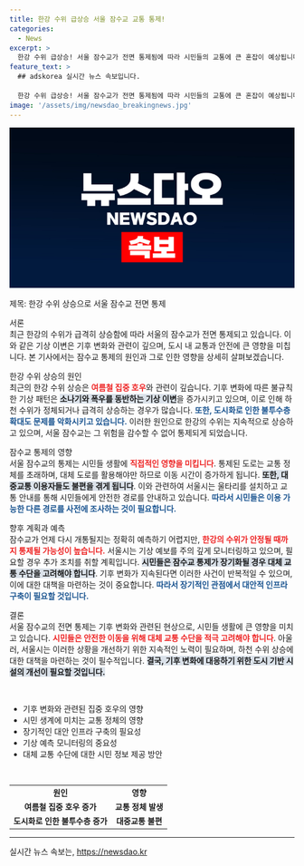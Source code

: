 ```yaml
---
title: 한강 수위 급상승 서울 잠수교 교통 통제!
categories:
  - News
excerpt: >
  한강 수위 급상승! 서울 잠수교가 전면 통제됨에 따라 시민들의 교통에 큰 혼잡이 예상됩니다. 이 사태의 전말을 알아보세요!
feature_text: >
  ## adskorea 실시간 뉴스 속보입니다.

  한강 수위 급상승! 서울 잠수교가 전면 통제됨에 따라 시민들의 교통에 큰 혼잡이 예상됩니다. 이 사태의 전말을 알아보세요!
image: '/assets/img/newsdao_breakingnews.jpg'
---
```


<p><img src="/assets/img/newsdao_breakingnews.jpg" alt="adskorea 속보" /></p>

<p>제목: 한강 수위 상승으로 서울 잠수교 전면 통제</p>

<p>서론<br />
최근 한강의 수위가 급격히 상승함에 따라 서울의 잠수교가 전면 통제되고 있습니다. 이와 같은 기상 이변은 기후 변화와 관련이 깊으며, 도시 내 교통과 안전에 큰 영향을 미칩니다. 본 기사에서는 잠수교 통제의 원인과 그로 인한 영향을 상세히 살펴보겠습니다.</p>

<p>한강 수위 상승의 원인<br />
최근의 한강 수위 상승은 <b><span style="color: #ee2323;">여름철 집중 호우</span></b>와 관련이 깊습니다. 기후 변화에 따른 불규칙한 기상 패턴은 <b><span style="background-color: #21538527;">소나기와 폭우를 동반하는 기상 이변</span></b>을 증가시키고 있으며, 이로 인해 하천 수위가 정체되거나 급격히 상승하는 경우가 많습니다. <b><span style="color: #1a5490;">또한, 도시화로 인한 불투수층 확대도 문제를 악화시키고 있습니다.</span></b> 이러한 원인으로 한강의 수위는 지속적으로 상승하고 있으며, 서울 잠수교는 그 위험을 감수할 수 없어 통제되게 되었습니다.</p>

<p>잠수교 통제의 영향<br />
서울 잠수교의 통제는 시민들 생활에 <b><span style="color: #ee2323;">직접적인 영향을 미킵니다</span></b>. 통제된 도로는 교통 정체를 초래하며, 대체 도로를 활용해야만 하므로 이동 시간이 증가하게 됩니다. <b><span style="background-color: #21538527;">또한, 대중교통 이용자들도 불편을 겪게 됩니다</span></b>. 이와 관련하여 서울시는 울타리를 설치하고 교통 안내를 통해 시민들에게 안전한 경로를 안내하고 있습니다. <b><span style="color: #1a5490;">따라서 시민들은 이용 가능한 다른 경로를 사전에 조사하는 것이 필요합니다.</span></b></p>

<p>향후 계획과 예측<br />
잠수교가 언제 다시 개통될지는 정확히 예측하기 어렵지만, <b><span style="color: #ee2323;">한강의 수위가 안정될 때까지 통제될 가능성이 높습니다.</span></b> 서울시는 기상 예보를 주의 깊게 모니터링하고 있으며, 필요할 경우 추가 조치를 취할 계획입니다. <b><span style="background-color: #21538527;">시민들은 잠수교 통제가 장기화될 경우 대체 교통 수단을 고려해야 합니다</span></b>. 기후 변화가 지속된다면 이러한 사건이 반복적일 수 있으며, 이에 대한 대책을 마련하는 것이 중요합니다. <b><span style="color: #1a5490;">따라서 장기적인 관점에서 대안적 인프라 구축이 필요할 것입니다.</span></b></p>

<p>결론<br />
서울 잠수교의 전면 통제는 기후 변화와 관련된 현상으로, 시민들 생활에 큰 영향을 미치고 있습니다. <b><span style="color: #ee2323;">시민들은 안전한 이동을 위해 대체 교통 수단을 적극 고려해야 합니다</span></b>. 아울러, 서울시는 이러한 상황을 개선하기 위한 지속적인 노력이 필요하며, 하천 수위 상승에 대한 대책을 마련하는 것이 필수적입니다. <b><span style="background-color: #21538527;">결국, 기후 변화에 대응하기 위한 도시 기반 시설의 개선이 필요할 것입니다.</span></b></p>

<p data-ke-size="size16">&nbsp;</p>  

<ul>
<li>기후 변화와 관련된 집중 호우의 영향</li>
<li>시민 생계에 미치는 교통 정체의 영향</li>
<li>장기적인 대안 인프라 구축의 필요성</li>
<li>기상 예측 모니터링의 중요성</li>
<li>대체 교통 수단에 대한 시민 정보 제공 방안</li>
</ul>

<p data-ke-size="size16">&nbsp;</p>

<table>
  <tr>
    <td style="text-align: center; height: 17px;"><b>원인</b></td>
    <td style="text-align: center; height: 17px;"><b>영향</b></td>
  </tr>
  <tr>
    <td style="text-align: center; height: 17px;"><b>여름철 집중 호우 증가</b></td>
    <td style="text-align: center; height: 17px;"><b>교통 정체 발생</b></td>
  </tr>
  <tr>
    <td style="text-align: center; height: 17px;"><b>도시화로 인한 불투수층 증가</b></td>
    <td style="text-align: center; height: 17px;"><b>대중교통 불편</b></td>
  </tr>
</table>

<hr>
실시간 뉴스 속보는, <a href="https://newsdao.kr" rel="dofollow">https://newsdao.kr</a>


